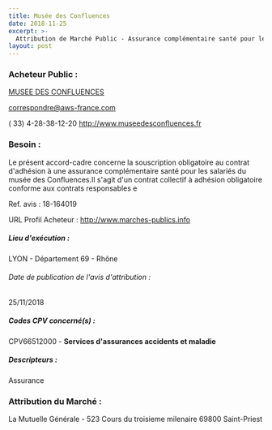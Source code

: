 ```yaml
---
title: Musée des Confluences
date: 2018-11-25
excerpt: >-
  Attribution de Marché Public - Assurance complémentaire santé pour les salariés du musée des Confluences
layout: post
---
```


### Acheteur Public : 
<a href="/acheteur-140/siren-844366914"> MUSEE DES CONFLUENCES</a><br/>



correspondre@aws-france.com

( 33) 4-28-38-12-20
http://www.museedesconfluences.fr
### Besoin :

Le présent accord-cadre concerne la souscription obligatoire au contrat d'adhésion à une assurance complémentaire santé pour les salariés du musée des Confluences.Il s'agit d'un contrat collectif à adhésion obligatoire conforme aux contrats responsables e

Ref. avis : 18-164019

URL Profil Acheteur : http://www.marches-publics.info

##### Lieu d'exécution :

LYON - Département 69 - Rhône

###### Date de publication de l'avis d'attribution : 
25/11/2018

##### Codes CPV concerné(s) :
CPV66512000 - **Services d'assurances accidents et maladie** <br/>

##### Descripteurs :
Assurance <br/>

### Attribution du Marché :
La Mutuelle Générale - 523 Cours du troisieme milenaire 69800 Saint-Priest <br/>
